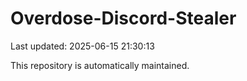 # Overdose-Discord-Stealer

Last updated: 2025-06-15 21:30:13

This repository is automatically maintained.
